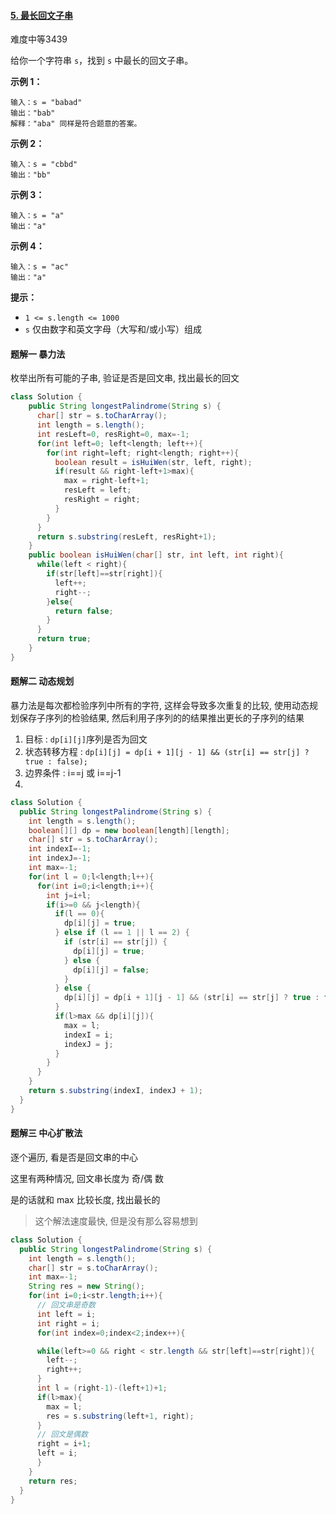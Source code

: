 #### [5. 最长回文子串](https://leetcode-cn.com/problems/longest-palindromic-substring/)

难度中等3439

给你一个字符串 `s`，找到 `s` 中最长的回文子串。

 

**示例 1：**

```
输入：s = "babad"
输出："bab"
解释："aba" 同样是符合题意的答案。
```

**示例 2：**

```
输入：s = "cbbd"
输出："bb"
```

**示例 3：**

```
输入：s = "a"
输出："a"
```

**示例 4：**

```
输入：s = "ac"
输出："a"
```

 

**提示：**

- `1 <= s.length <= 1000`
- `s` 仅由数字和英文字母（大写和/或小写）组成

#### 题解一 暴力法

枚举出所有可能的子串, 验证是否是回文串, 找出最长的回文

```java
class Solution {
    public String longestPalindrome(String s) {
      char[] str = s.toCharArray();
      int length = s.length();
      int resLeft=0, resRight=0, max=-1;
      for(int left=0; left<length; left++){
        for(int right=left; right<length; right++){
          boolean result = isHuiWen(str, left, right);
          if(result && right-left+1>max){
            max = right-left+1;
            resLeft = left;
            resRight = right;
          }
        }
      }
      return s.substring(resLeft, resRight+1);
    }
    public boolean isHuiWen(char[] str, int left, int right){
      while(left < right){
        if(str[left]==str[right]){
          left++;
          right--;
        }else{
          return false;
        }
      }
      return true;
    }
}
```

#### 题解二 动态规划

暴力法是每次都检验序列中所有的字符, 这样会导致多次重复的比较, 使用动态规划保存子序列的检验结果, 然后利用子序列的的结果推出更长的子序列的结果

1. 目标 : `dp[i][j]`序列是否为回文
2. 状态转移方程 :  `dp[i][j] = dp[i + 1][j - 1] && (str[i] == str[j] ? true : false);`
3. 边界条件 : i==j 或 i==j-1
4. 

```java
class Solution {
  public String longestPalindrome(String s) {
    int length = s.length();
    boolean[][] dp = new boolean[length][length];
    char[] str = s.toCharArray();
    int indexI=-1;
    int indexJ=-1;
    int max=-1;
    for(int l = 0;l<length;l++){
      for(int i=0;i<length;i++){
        int j=i+l;
        if(i>=0 && j<length){
          if(l == 0){
            dp[i][j] = true;
          } else if (l == 1 || l == 2) {
            if (str[i] == str[j]) {
              dp[i][j] = true;
            } else {
              dp[i][j] = false;
            }
          } else {
            dp[i][j] = dp[i + 1][j - 1] && (str[i] == str[j] ? true : false);
          }
          if(l>max && dp[i][j]){
            max = l;
            indexI = i;
            indexJ = j;
          }
        }
      }
    }
    return s.substring(indexI, indexJ + 1);
  }
}
```

#### 题解三 中心扩散法

逐个遍历, 看是否是回文串的中心

这里有两种情况, 回文串长度为 奇/偶 数

是的话就和 max 比较长度, 找出最长的

> 这个解法速度最快, 但是没有那么容易想到

```java
class Solution {
  public String longestPalindrome(String s) {
    int length = s.length();
    char[] str = s.toCharArray();
    int max=-1;
    String res = new String();
    for(int i=0;i<str.length;i++){
      // 回文串是奇数
      int left = i;
      int right = i;
      for(int index=0;index<2;index++){

      while(left>=0 && right < str.length && str[left]==str[right]){
        left--;
        right++;
      }
      int l = (right-1)-(left+1)+1;
      if(l>max){
        max = l;
        res = s.substring(left+1, right);
      }
      // 回文是偶数
      right = i+1;
      left = i;
      }
    }
    return res;
  }
}
```

